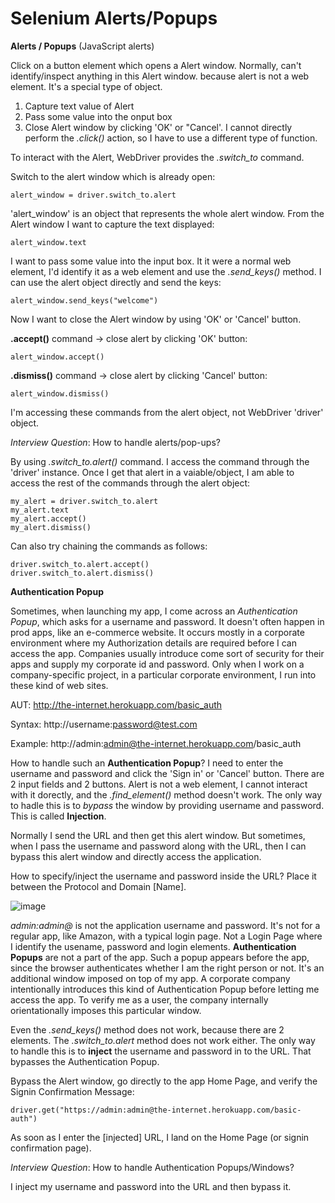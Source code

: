 # Selenium Alerts/Popups

__Alerts / Popups__ (JavaScript alerts)


Click on a button element which opens a Alert window. Normally, can't identify/inspect anything in this Alert window. because alert is not a web element. It's a special type of object.

1) Capture text value of Alert
2) Pass some value into the onput box
3) Close Alert window by clicking 'OK' or "Cancel'. I cannot directly perform the _.click()_ action, so I have to use a different type of function.

To interact with the Alert, WebDriver provides the _.switch_to_ command.

Switch to the alert window which is already open:

	alert_window = driver.switch_to.alert

'alert_window' is an object that represents the whole alert window. From the Alert window I want to capture the text displayed:

	alert_window.text

I want to pass some value into the input box. It it were a normal web element, I'd identify it as a web element and use the _.send_keys()_ method. I can use the alert object directly and send the keys:

	alert_window.send_keys("welcome")

Now I want to close the Alert window by using 'OK' or 'Cancel' button.

__.accept()__ command -> close alert by clicking 'OK' button:

	alert_window.accept()

__.dismiss()__ command -> close alert by clicking 'Cancel' button:

	alert_window.dismiss()

I'm accessing these commands from the alert object, not WebDriver 'driver' object.

_Interview Question_: How to handle alerts/pop-ups?

By using _.switch_to.alert()_ command. I access the command through the 'driver' instance. Once I get that alert in a vaiable/object, I am able to access the rest of the commands through the alert object:

	my_alert = driver.switch_to.alert
	my_alert.text
	my_alert.accept()
	my_alert.dismiss()

Can also try chaining the commands as follows:

	driver.switch_to.alert.accept()
	driver.switch_to.alert.dismiss()
	

__Authentication Popup__

Sometimes, when launching my app, I come across an _Authentication Popup_, which asks for a username and password. It doesn't often happen in prod apps, like an e-commerce website. It occurs mostly in a corporate environment where my Authorization details are required before I can access the app. Companies usually introduce come sort of security for their apps and supply my corporate id and password. Only when I work on a company-specific project, in a particular corporate environment, I run into these kind of web sites.

AUT: http://the-internet.herokuapp.com/basic_auth

Syntax: http://username:password@test.com

Example: http://admin:admin@the-internet.herokuapp.com/basic_auth


How to handle such an __Authentication Popup__? I need to enter the username and password and click the 'Sign in' or 'Cancel' button. There are 2 input fields and 2 buttons.
Alert is not a web element, I cannot interact with it dorectly, and the _.find_element()_ method doesn't work. The only way to hadle this is to _bypass_ the window by providing username and password. This is called __Injection__.

Normally I send the URL and then get this alert window. But sometimes, when I pass the username and password along with the URL, then I can bypass this alert window and directly access the application.

How to specify/inject the username and password inside the URL? Place it between the Protocol and Domain [Name].

![image](https://user-images.githubusercontent.com/70295997/206785270-9413cc79-7f8a-4760-aa6b-07262d535dd5.png)

_admin:admin@_ is not the application username and password. It's not for a regular app, like Amazon, with a typical login page. Not a Login Page where I identify the usename, password and login elements. __Authentication Popups__ are not a part of the app. Such a popup appears before the app, since the browser authenticates whether I am the right person or not. It's an additional window imposed on top of my app. A corporate company intentionally introduces this kind of Authentication Popup before letting me access the app. To verify me as a user, the company internally orientationally imposes this particular window.

Even the _.send_keys()_ method does not work, because there are 2 elements. The _.switch_to.alert_ method does not work either. The only way to handle this is to __inject__ the username and password in to the URL. That bypasses the Authentication Popup.


Bypass the Alert window, go directly to the app Home Page, and verify the Signin Confirmation Message:

	driver.get("https://admin:admin@the-internet.herokuapp.com/basic-auth")

As soon as I enter the [injected] URL, I land on the Home Page (or signin confirmation page).

_Interview Question_: How to handle Authentication Popups/Windows?

I inject my username and password into the URL and then bypass it.
